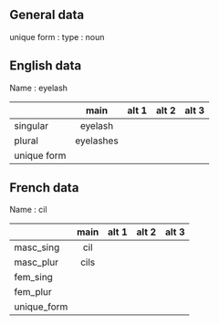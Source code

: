## General data

unique form :
type : noun

## English data

Name : eyelash

|             |   main    | alt 1 | alt 2 | alt 3 |
| :---------- | :-------: | :---: | :---: | ----- |
| singular    |  eyelash  |       |       |       |
| plural      | eyelashes |       |       |       |
| unique form |           |       |       |       |

## French data

Name : cil

|             | main | alt 1 | alt 2 | alt 3 |
| :---------- | :--: | :---: | :---: | :---: |
| masc_sing   | cil  |       |       |       |
| masc_plur   | cils |       |       |       |
| fem_sing    |      |       |       |       |
| fem_plur    |      |       |       |       |
| unique_form |      |       |       |       |


